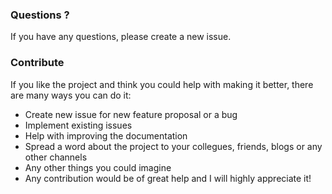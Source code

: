 ### Questions ?  

If you have any questions, please create a new issue.  

### Contribute  

If you like the project and think you could help with making it better, there are many ways you can do it:   

- Create new issue for new feature proposal or a bug
- Implement existing issues
- Help with improving the documentation
- Spread a word about the project to your collegues, friends, blogs or any other channels
- Any other things you could imagine
- Any contribution would be of great help and I will highly appreciate it!
